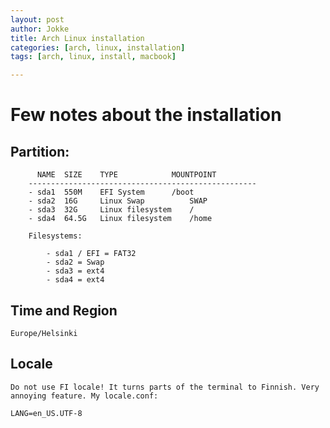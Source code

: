 ```yaml
---
layout: post
author: Jokke
title: Arch Linux installation
categories: [arch, linux, installation]
tags: [arch, linux, install, macbook]

---
```


# Few notes about the installation

## Partition: 

		  NAME	SIZE	TYPE			MOUNTPOINT
		---------------------------------------------------
		- sda1	550M	EFI System		/boot
		- sda2	16G 	Linux Swap  		SWAP
		- sda3	32G 	Linux filesystem 	/
		- sda4	64.5G	Linux filesystem	/home

		Filesystems: 
		
			- sda1 / EFI = FAT32
			- sda2 = Swap
			- sda3 = ext4
			- sda4 = ext4

## Time and Region

	Europe/Helsinki

## Locale
	
	Do not use FI locale! It turns parts of the terminal to Finnish. Very annoying feature. My locale.conf: 

 
`LANG=en_US.UTF-8` 		
